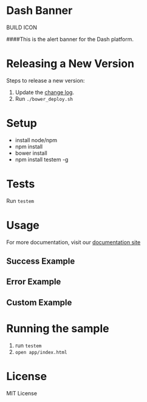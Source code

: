 # Dash Banner

BUILD ICON

####This is the alert banner for the Dash platform.

# Releasing a New Version

Steps to release a new version:

1. Update the [change log](/CHANGELOG.md).
2. Run `./bower_deploy.sh`

# Setup

* install node/npm
* npm install
* bower install
* npm install testem -g

# Tests

Run ```testem```

# Usage
For more documentation, visit our [documentation site](http://developers.samaritanministries.org/developers/dash-modal.js/)

## Success Example

## Error Example

## Custom Example

# Running the sample

1. run `testem`
1. `open app/index.html`

# License

MIT License
